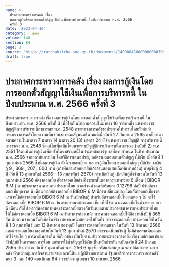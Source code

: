 ```yaml
---
name: >-
  ประกาศกระทรวงการคลัง เรื่อง
  ผลการกู้เงินโดยการออกตั๋วสัญญาใช้เงินเพื่อการบริหารหนี้ ในปีงบประมาณ พ.ศ. 2566
  ครั้งที่ 3
date: '2023-04-10'
category: ง พิเศษ
volume: 140
section: 84
page: 3
source: 'https://ratchakitcha.soc.go.th/documents/140D084S0000000000300.pdf'
draft: true
---
```


# ประกาศกระทรวงการคลัง เรื่อง ผลการกู้เงินโดยการออกตั๋วสัญญาใช้เงินเพื่อการบริหารหนี้ ในปีงบประมาณ พ.ศ. 2566 ครั้งที่ 3

ประกาศกระทรวงการคลัง เรื่อง ผลการกู้เงินโดยการออกตั๋วสัญญาใช้เงินเพื่อการบริหารหนี้ ในปีงบประมาณ พ.ศ. 2566 ครั้งที่ 3 เพื่อให้เป็นไปตามความในมาตรา 16 วรรคหนึ่ง แห่งพระราชบัญญัติการบริหารหนี้สาธารณะ พ.ศ. 2548 กระทรวงการคลังขอประกาศให้ทราบโดยทั่วกันว่า กระทรวงการคลังโดยความเห็นชอบของคณะรัฐมนตรีตามมติเมื่อวันที่ 27 กันยายน 2565 อาศัยอานาจตามความในมาตรา 7 มาตรา 14 มาตรา 20 (3) มาตรา 24 (1) แห่งพระราช บัญญัติ การบริหารหนี้สาธารณะ พ.ศ. 2548 ซึ่งแก้ไขเพิ่มเติมโดยพระราชบัญญัติการบริหารหนี้สาธารณะ (ฉบับที่ 2) พ.ศ. 2551 ได้ดาเนินการกู้เงินเพื่อปรับโครงสร้างหนี้ในประเทศของรัฐบาลที่ครบกำหนด ในปีงบประมาณ พ.ศ. 2566 จากสถาบันการเงิน โดยวิธีการเสนอประมู ลอัตราผลตอบแทนตั๋วสัญญาใช้เงิน เมื่อวันที่ 1 กุมภาพันธ์ 2566 ซึ่งมีผลการกู้เงิน ดังนี้ รายละเอียด ผลการกู้เงินโดยการออกตั๋วสัญญาใช้เงิน วงเงินกู้ 9 , 369 , 207 , 000 บาท (เก้าพันสามร้อยหกสิบเก้าล้านสองแสนเจ็ดพันบาทถ้วน) อายุเงินกู้ 4 ปี (วันที่ 13 กุมภาพันธ์ 2566 - 13 กุมภาพันธ์ 2570) การเบิกเงินกู้ เบิกเงินกู้ทั้งจำนวนในวันที่ 13 กุมภาพันธ์ 2566 อัตราดอกเบี้ย อัตราดอกเบี้ยอ้างอิงระยะสั้นตลาดกรุงเทพระยะ 6 เดือน ( BIBOR 6 M ) ตามประกาศธนาคาร แห่งประเทศไทย บวกส่วนต่างเฉลี่ยร้อยละ 0.12796 ต่อปี ปรับอัตราดอกเบี้ยทุกงวด 6 เดือน หากอัตราดอกเบี้ย BIBOR 6 M มีการเปลี่ยนแปลง โดยอัตราดอกเบี้ยงวดแรกจะใช้อัตราดอกเบี้ย BIBOR 6 M ณ วันเบิกเงินกู้ สำหรับอัตราดอกเบี้ยในงวดต่อ ๆ ไป จะใช้อัตราดอกเบี้ย BIBOR 6 M ณ วันครบกาหนดชาระดอกเบี้ย เพื่อใช้คานวณดอกเบี้ยในช่วงระยะเวลา 6 เดือน ถัดไป หากวันครบกาหนดชาระดอกเบี้ยตรงกับวันหยุดตามประกาศธนาคารแห่งประเทศไทย ให้ใช้อัตราดอกเบี้ย BIBOR 6 M ณ วันทาการก่อนหน้า การคานวณดอกเบี้ยให้ถือว่าหนึ่งปี มี 365 วัน นับตา มจำนวนวันที่เกิดขึ้นจริง เศษของหนึ่งสตางค์ให้ปัดทิ้ง การชาระดอกเบี้ย ชาระดอกเบี้ยในวันที่ 1 3 กุมภาพันธ์ และ 13 สิงหาคม ของทุกปี โดยชาระดอกเบี้ยงวดแรก ในวันที่ 13 สิงหาคม 2566 และชาระดอกเบี้ยงวดสุดท้ายในวันที่ 13 กุมภาพันธ์ 2570 ค่าธรรมเนียมเงินกู้ ไม่มีค่าธรรมเนียมและค่าใช้จ่ายใด ๆ การดาเนินการอื่น ที่เกี่ยวข้อง เป็นไปตามประกาศกระทรวงการคลัง เรื่อง หลักเกณฑ์และวิธีปฏิบัติในการออก การโอน และการใช้ตั๋วสัญญาใช้เงินเป็นหลักประกัน ฉบับลงวันที่ 24 มีนาคม 2565 ประกาศ ณ วันที่ 7 กุมภาพันธ์ พ.ศ. 256 6 บุญชัย จรัสแสงสมบูรณ์ รองปลัดกระทรวงการคลัง หัวหน้ากลุ่มภารกิจด้านรายจ่ายและหนี้สิน ปฏิบัติราชการแทน รัฐมนตรีว่าการกระทรวงการคลัง ้ หนา 3 ่ เลม 140 ตอนพิเศษ 84 ง ราชกิจจานุเบกษา 10 เมษายน 2566
